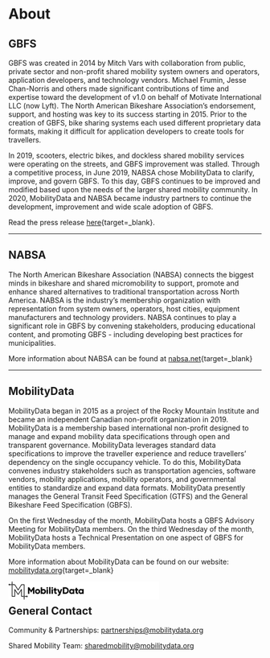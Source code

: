 # About

## GBFS

GBFS was created in 2014 by Mitch Vars with collaboration from public, private sector and non-profit shared mobility system owners and operators, application developers, and technology vendors. Michael Frumin, Jesse Chan-Norris and others made significant contributions of time and expertise toward the development of v1.0 on behalf of Motivate International LLC (now Lyft). The North American Bikeshare Association’s endorsement, support, and hosting was key to its success starting in 2015.  Prior to the creation of GBFS, bike sharing systems each used different proprietary data formats, making it difficult for application developers to create tools for travellers.

In 2019, scooters, electric bikes, and dockless shared mobility services were operating on the streets, and GBFS improvement was stalled. Through a competitive process, in June 2019, NABSA chose MobilityData to clarify, improve, and govern GBFS. To this day, GBFS continues to be improved and modified based upon the needs of the larger shared mobility community. In 2020, MobilityData and NABSA became industry partners to continue the development, improvement and wide scale adoption of GBFS.

 Read the press release [here](https://drive.google.com/file/d/1TlazcEiLHnuGTjscI2EpjPSQADJKN_m5/view){target=_blank}.

<hr>

## NABSA

The North American Bikeshare Association (NABSA) connects the biggest minds in bikeshare and shared micromobility to support, promote and enhance shared alternatives to traditional transportation across North America. NABSA is the industry’s membership organization with representation from system owners, operators, host cities, equipment manufacturers and technology providers. NABSA continues to play a significant role in GBFS by convening stakeholders, producing educational content, and promoting GBFS -  including developing best practices for municipalities.

More information about NABSA can be found at [nabsa.net](http://www.google.com/url?q=http%3A%2F%2Fnabsa.net&sa=D&sntz=1&usg=AFQjCNGGWoGM0KY63wZijxp16eAnqbJk4A){target=_blank}

<hr>

## MobilityData

MobilityData began in 2015 as a project of the Rocky Mountain Institute and became an independent Canadian non-profit organization in 2019. MobilityData is a membership based international non-profit designed to manage and expand mobility data specifications through open and transparent governance. MobilityData leverages standard data specifications to improve the traveller experience and reduce travellers’ dependency on the single occupancy vehicle. To do this, MobilityData convenes industry stakeholders such as transportation agencies, software vendors, mobility applications, mobility operators, and governmental entities to standardize and expand data formats. MobilityData presently manages the General Transit Feed Specification (GTFS) and the General Bikeshare Feed Specification (GBFS).

On the first Wednesday of the month, MobilityData hosts a GBFS Advisory Meeting for MobilityData members. On the third Wednesday of the month, MobilityData hosts a Technical Presentation on one aspect of GBFS for MobilityData members.

More information about MobilityData can be found on our website: [mobilitydata.org](https://mobilitydata.org/){target=_blank}

<a href="https://mobilitydata.org/" target="_blank" rel="noopener" alt="MobilityData">
    <img src="/partials/md-black.png#only-light" width=150rem style="float: left">
    <img src="/partials/md-white.png#only-dark" width=150rem style="float: left">
</a>

<br>

## General Contact

Community & Partnerships: [partnerships@mobilitydata.org](mailto:partnerships@mobilitydata.org)

Shared Mobility Team: [sharedmobility@mobilitydata.org](mailto:sharedmobility@mobilitydata.org)
